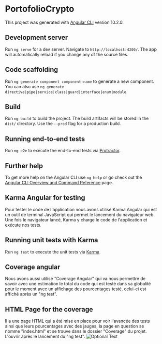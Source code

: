 # PortofolioCrypto

This project was generated with [Angular CLI](https://github.com/angular/angular-cli) version 10.2.0.

## Development server

Run `ng serve` for a dev server. Navigate to `http://localhost:4200/`. The app will automatically reload if you change any of the source files.

## Code scaffolding

Run `ng generate component component-name` to generate a new component. You can also use `ng generate directive|pipe|service|class|guard|interface|enum|module`.

## Build

Run `ng build` to build the project. The build artifacts will be stored in the `dist/` directory. Use the `--prod` flag for a production build.

## Running end-to-end tests

Run `ng e2e` to execute the end-to-end tests via [Protractor](http://www.protractortest.org/).

## Further help

To get more help on the Angular CLI use `ng help` or go check out the [Angular CLI Overview and Command Reference](https://angular.io/cli) page.

## Karma Angular for testing

Pour tester le code de l'application nous avons utilisé Karma Angular qui est un outil de terminal JavaScript qui permet le lancement du navigateur web. Une fois le navigateur lancé, Karma y charge le code de l'application et exécute nos tests.

## Running unit tests with Karma

Run `ng test` to execute the unit tests via [Karma](https://karma-runner.github.io).

## Coverage angular

Nous avons aussi utilisé "Coverage Angular" qui va nous permettre de savoir avec une estimation le total du code qui est testé dans sa globalité pour le moment avec un affichage des pourcentages testé, celui-ci est affiché après un "ng test".

## HTML Page for the coverage

Il a une page HTML qui a été mise en place pour voir l'avancée des tests ainsi que leurs pourcentages avec des jauges, la page en question se nomme "index.html" et se trouve dans le dossier "Coverage" du projet. 
L'ouvrir après le lancement du "ng test".
![Optional Text](../lexbal/test_unit/img/coverage_angular.png)